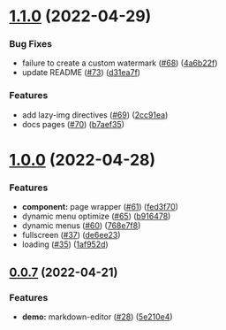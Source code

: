# [1.1.0](https://github.com/developer-plus/vue-hbs-admin/compare/v1.0.0...v1.1.0) (2022-04-29)


### Bug Fixes

* failure to create a custom watermark ([#68](https://github.com/developer-plus/vue-hbs-admin/issues/68)) ([4a6b22f](https://github.com/developer-plus/vue-hbs-admin/commit/4a6b22f1dbd2dd34002353ae18a9e8e12f443b4a))
* update README ([#73](https://github.com/developer-plus/vue-hbs-admin/issues/73)) ([d31ea7f](https://github.com/developer-plus/vue-hbs-admin/commit/d31ea7f6b650655c9079c316239d20bbefb8bb9e))


### Features

* add lazy-img directives ([#69](https://github.com/developer-plus/vue-hbs-admin/issues/69)) ([2cc91ea](https://github.com/developer-plus/vue-hbs-admin/commit/2cc91ea877f02ef855b87a770148934cc725e73a))
* docs pages ([#70](https://github.com/developer-plus/vue-hbs-admin/issues/70)) ([b7aef35](https://github.com/developer-plus/vue-hbs-admin/commit/b7aef35eeb2b29489ea370536382c5548987bc1c))



# [1.0.0](https://github.com/developer-plus/vue-hbs-admin/compare/v0.0.7...v1.0.0) (2022-04-28)


### Features

* **component:** page wrapper ([#61](https://github.com/developer-plus/vue-hbs-admin/issues/61)) ([fed3f70](https://github.com/developer-plus/vue-hbs-admin/commit/fed3f70eed106a26f694904a06d5183149bfc348))
* dynamic menu optimize ([#65](https://github.com/developer-plus/vue-hbs-admin/issues/65)) ([b916478](https://github.com/developer-plus/vue-hbs-admin/commit/b9164780d640abe521bf2088b0a60297549edc58))
* dynamic menus ([#60](https://github.com/developer-plus/vue-hbs-admin/issues/60)) ([768e7f8](https://github.com/developer-plus/vue-hbs-admin/commit/768e7f8b36e3c4a1d77042fb5bff8c50b3c702af))
* fullscreen ([#37](https://github.com/developer-plus/vue-hbs-admin/issues/37)) ([de6ee23](https://github.com/developer-plus/vue-hbs-admin/commit/de6ee23fa9dbf159b4ed83f36e9c9f84bcec8b14))
* loading ([#35](https://github.com/developer-plus/vue-hbs-admin/issues/35)) ([1af952d](https://github.com/developer-plus/vue-hbs-admin/commit/1af952d0b0ce9865eef08230f301940284702128))



## [0.0.7](https://github.com/Hongbusi/vue-hbs-admin/compare/v0.0.6...v0.0.7) (2022-04-21)


### Features

* **demo:** markdown-editor ([#28](https://github.com/Hongbusi/vue-hbs-admin/issues/28)) ([5e210e4](https://github.com/Hongbusi/vue-hbs-admin/commit/5e210e45625e55562899e142e3cfd962720a8d77))



